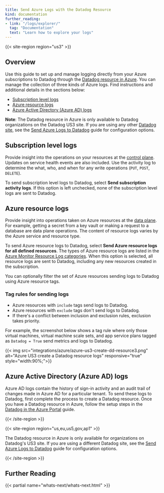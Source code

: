 ```yaml
---
title: Send Azure Logs with the Datadog Resource
kind: documentation
further_reading:
- link: "/logs/explorer/"
  tag: "Documentation"
  text: "Learn how to explore your logs"
---
```


{{< site-region region="us3" >}}

## Overview

Use this guide to set up and manage logging directly from your Azure subscriptions to Datadog through the [Datadog resource in Azure][7]. You can manage the collection of three kinds of Azure logs. Find instructions and additional details in the sections below:

   - [Subscription level logs](#subscription-level-logs)
   - [Azure resource logs](#azure-resource-logs)
   - [Azure Active Directory (Azure AD) logs](#azure-active-directory-azure-ad-logs)

**Note**: The Datadog resource in Azure is only available to Datadog organizations on the Datadog US3 site. If you are using any other [Datadog site][5], see the [Send Azure Logs to Datadog][6] guide for configuration options.

## Subscription level logs 

Provide insight into the operations on your resources at the [control plane][1]. Updates on service health events are also included. Use the activity log to determine the what, who, and when for any write operations (`PUT`, `POST`, `DELETE`).

To send subscription level logs to Datadog, select **Send subscription activity logs**. If this option is left unchecked, none of the subscription level logs are sent to Datadog.

## Azure resource logs 

Provide insight into operations taken on Azure resources at the [data plane][1]. For example, getting a secret from a key vault or making a request to a database are data plane operations. The content of resource logs varies by the Azure service and resource type.

To send Azure resource logs to Datadog, select **Send Azure resource logs for all defined resources**. The types of Azure resource logs are listed in the [Azure Monitor Resource Log categories][2]. When this option is selected, all resource logs are sent to Datadog, including any new resources created in the subscription.

You can optionally filter the set of Azure resources sending logs to Datadog using Azure resource tags.

### Tag rules for sending logs

- Azure resources with `include` tags send logs to Datadog.
- Azure resources with `exclude` tags don't send logs to Datadog.
- If there's a conflict between inclusion and exclusion rules, exclusion takes priority.

For example, the screenshot below shows a tag rule where only those virtual machines, virtual machine scale sets, and app service plans tagged as `Datadog = True` send metrics and logs to Datadog.

{{< img src="integrations/azure/azure-us3-create-dd-resource3.png" alt="Azure US3 create a Datadog resource logs" responsive="true" style="width:90%;">}}

## Azure Active Directory (Azure AD) logs 

Azure AD logs contain the history of sign-in activity and an audit trail of changes made in Azure AD for a particular tenant. To send these logs to Datadog, first complete the process to create a Datadog resource. Once you have a Datadog resource in Azure, follow the setup steps in the [Datadog in the Azure Portal][3] guide.

[1]: https://docs.microsoft.com/en-us/azure/azure-resource-manager/management/control-plane-and-data-plane
[2]: https://docs.microsoft.com/en-us/azure/azure-monitor/essentials/resource-logs-categories
[3]: https://docs.datadoghq.com/integrations/guide/azure-portal/#azure-active-directory-logs
[4]: https://portal.azure.com/#blade/HubsExtension/BrowseResource/resourceType/Microsoft.Datadog%2Fmonitors
[5]: /getting_started/site/
[6]: /logs/guide/azure-logging-guide
[7]: https://learn.microsoft.com/en-us/azure/partner-solutions/datadog/
{{< /site-region >}}

{{< site-region region="us,eu,us5,gov,ap1" >}}

<div class="alert alert-info">The Datadog resource in Azure is only available for organizations on Datadog's US3 site. If you are using a different Datadog site, see the <a href="https://docs.datadoghq.com/logs/guide/azure-logging-guide/" target="_blank">Send Azure Logs to Datadog</a> guide for configuration options.</div>

{{< /site-region >}}

## Further Reading

{{< partial name="whats-next/whats-next.html" >}}